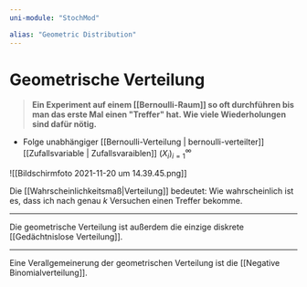 ```yaml
---
uni-module: "StochMod"

alias: "Geometric Distribution"
---
```


# Geometrische Verteilung

> **Ein Experiment auf einem [[Bernoulli-Raum]] so oft durchführen bis man das erste Mal einen "Treffer" hat. Wie viele Wiederholungen sind dafür nötig.**

- Folge unabhängiger [[Bernoulli-Verteilung | bernoulli-verteilter]] [[Zufallsvariable | Zufallsvaraiblen]] $(X_i)_{i=1}^\infty$

![[Bildschirmfoto 2021-11-20 um 14.39.45.png]]

Die [[Wahrscheinlichkeitsmaß|Verteilung]] bedeutet:
Wie wahrscheinlich ist es, dass ich nach genau $k$ Versuchen einen Treffer bekomme.

---

Die geometrische Verteilung ist außerdem die einzige diskrete [[Gedächtnislose Verteilung]].

---

Eine Verallgemeinerung der geometrischen Verteilung ist die [[Negative Binomialverteilung]].
